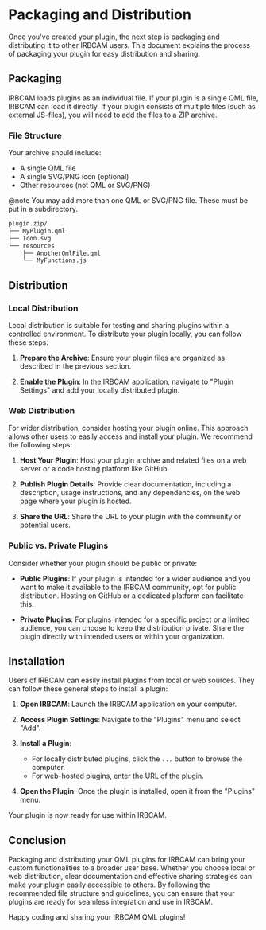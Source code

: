 # Packaging and Distribution

Once you've created your plugin, the next step is packaging and distributing it to other IRBCAM users. This document explains the process of packaging your plugin for easy distribution and sharing.


## Packaging

IRBCAM loads plugins as an individual file. If your plugin is a single QML file, IRBCAM can load it directly. If your plugin consists of multiple files (such as external JS-files), you will need to add the files to a ZIP archive.

### File Structure

Your archive should include:
- A single QML file
- A single SVG/PNG icon (optional)
- Other resources (not QML or SVG/PNG)

@note You may add more than one QML or SVG/PNG file. These must be put in a subdirectory.

```bash
plugin.zip/
├── MyPlugin.qml
├── Icon.svg
└── resources
    ├── AnotherQmlFile.qml
    └── MyFunctions.js
```
## Distribution

### Local Distribution

Local distribution is suitable for testing and sharing plugins within a controlled environment. To distribute your plugin locally, you can follow these steps:

1. **Prepare the Archive**: Ensure your plugin files are organized as described in the previous section.

2. **Enable the Plugin**: In the IRBCAM application, navigate to "Plugin Settings" and add your locally distributed plugin.

### Web Distribution

For wider distribution, consider hosting your plugin online. This approach allows other users to easily access and install your plugin. We recommend the following steps:

1. **Host Your Plugin**: Host your plugin archive and related files on a web server or a code hosting platform like GitHub.

2. **Publish Plugin Details**: Provide clear documentation, including a description, usage instructions, and any dependencies, on the web page where your plugin is hosted.

3. **Share the URL**: Share the URL to your plugin with the community or potential users.

### Public vs. Private Plugins

Consider whether your plugin should be public or private:

- **Public Plugins**: If your plugin is intended for a wider audience and you want to make it available to the IRBCAM community, opt for public distribution. Hosting on GitHub or a dedicated platform can facilitate this.

- **Private Plugins**: For plugins intended for a specific project or a limited audience, you can choose to keep the distribution private. Share the plugin directly with intended users or within your organization.

## Installation

Users of IRBCAM can easily install plugins from local or web sources. They can follow these general steps to install a plugin:

1. **Open IRBCAM**: Launch the IRBCAM application on your computer.

2. **Access Plugin Settings**: Navigate to the "Plugins" menu and select "Add".

3. **Install a Plugin**:
   - For locally distributed plugins, click the `...` button to browse the computer.
   - For web-hosted plugins, enter the URL of the plugin.

4. **Open the Plugin**: Once the plugin is installed, open it from the "Plugins" menu.

Your plugin is now ready for use within IRBCAM.


## Conclusion

Packaging and distributing your QML plugins for IRBCAM can bring your custom functionalities to a broader user base. Whether you choose local or web distribution, clear documentation and effective sharing strategies can make your plugin easily accessible to others. By following the recommended file structure and guidelines, you can ensure that your plugins are ready for seamless integration and use in IRBCAM.

Happy coding and sharing your IRBCAM QML plugins!